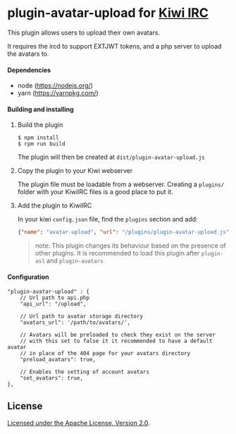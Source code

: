 # plugin-avatar-upload for [Kiwi IRC](https://kiwiirc.com)

This plugin allows users to upload their own avatars.

It requires the ircd to support EXTJWT tokens, and a php server to upload the avatars to.

#### Dependencies
* node (https://nodejs.org/)
* yarn (https://yarnpkg.com/)

#### Building and installing

1. Build the plugin

   ```console
   $ npm install
   $ rpm run build
   ```

   The plugin will then be created at `dist/plugin-avatar-upload.js`

2. Copy the plugin to your Kiwi webserver

   The plugin file must be loadable from a webserver. Creating a `plugins/` folder with your KiwiIRC files is a good place to put it.

3. Add the plugin to KiwiIRC

   In your kiwi `config.json` file, find the `plugins` section and add:
   ```json
   {"name": "avatar-upload", "url": "/plugins/plugin-avatar-upload.js"}
   ```

   > note: This plugin changes its behaviour based on the presence of other plugins. It is recommended to load this plugin after `plugin-asl` and `plugin-avatars`


#### Configuration

``` json5
"plugin-avatar-upload" : {
    // Url path to api.php
    "api_url": "/upload",

    // Url path to avatar storage directory
    "avatars_url": '/path/to/avatars/',

    // Avatars will be preloaded to check they exist on the server
    // with this set to false it it recommended to have a default avatar
    // in place of the 404 page for your avatars directory
    "preload_avatars": true,

    // Enables the setting of account avatars
    "set_avatars": true,
},
```

## License

[Licensed under the Apache License, Version 2.0](LICENSE).

